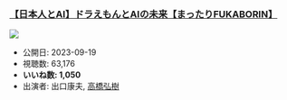 ### [【日本人とAI】ドラえもんとAIの未来【まったりFUKABORIN】](https://www.youtube.com/watch?v=Mwqc23T5qgY)
[![](https://img.youtube.com/vi/Mwqc23T5qgY/sddefault.jpg)](https://www.youtube.com/watch?v=Mwqc23T5qgY)
-   公開日: 2023-09-19
-   視聴数: 63,176
-   **いいね数: 1,050**
-   出演者: 出口康夫, [高橋弘樹](/rehacq_fan/people/高橋弘樹 "wikilink")
